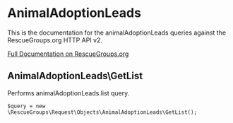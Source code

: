 # AnimalAdoptionLeads

This is the documentation for the animalAdoptionLeads queries against the RescueGroups.org HTTP API v2.

[Full Documentation on RescueGroups.org](https://userguide.rescuegroups.org/display/APIDG/Object+definitions#Objectdefinitions-animalAdoptionLeads)

## AnimalAdoptionLeads\GetList

Performs animalAdoptionLeads.list query.

    $query = new \RescueGroups\Request\Objects\AnimalAdoptionLeads\GetList();





